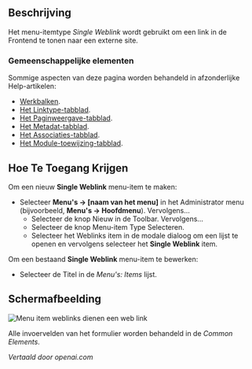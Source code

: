 <!-- Filename: Help4.x:Menus_Menu_Item_Single_Weblink  / Display title: Enkel Weblink -->

## Beschrijving

Het menu-itemtype *Single Weblink* wordt gebruikt om een link in de Frontend te tonen naar een externe site.

### Gemeenschappelijke elementen

Sommige aspecten van deze pagina worden behandeld in afzonderlijke Help-artikelen:

* [Werkbalken](jdocmanual?article=help/common-elements/toolbars).
* [Het Linktype-tabblad](jdocmanual?article=help/menu-items-common/menu-item-link-type).
* [Het Paginweergave-tabblad](jdocmanual?article=help/menu-items-common/menu-item-page-display).
* [Het Metadat-tabblad](jdocmanual?article=help/menu-items-common/menu-item-metadata).
* [Het Associaties-tabblad](jdocmanual?article=help/common-elements/edit-associations).
* [Het Module-toewijzing-tabblad](jdocmanual?article=help/menu-items-common/menu-item-module-assignment).

## Hoe Te Toegang Krijgen

Om een nieuw **Single Weblink** menu-item te maken:

- Selecteer **Menu's → \[naam van het menu\]** in het Administrator menu
  (bijvoorbeeld, **Menu's → Hoofdmenu**). Vervolgens...
  - Selecteer de knop Nieuw in de Toolbar. Vervolgens...
  - Selecteer de knop Menu-item Type Selecteren.
  - Selecteer het Weblinks item in de modale dialoog om een lijst te openen en vervolgens
	selecteer het **Single Weblink** item.

Om een bestaand **Single Weblink** menu-item te bewerken:

- Selecteer de Titel in de *Menu's: Items* lijst.


## Schermafbeelding

![Menu item weblinks dienen een web link](../../../nl/images/menu-items/weblinks-single-weblink-details-tab.png)

Alle invoervelden van het formulier worden behandeld in de *Common Elements*.

*Vertaald door openai.com*

